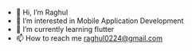 - 👋 Hi, I’m Raghul
- 👀 I’m interested in Mobile Application Development
- 🌱 I’m currently learning flutter
- 📫 How to reach me raghul0224@gmail.com

<!---
agiratech-raghul/agiratech-raghul is a ✨ special ✨ repository because its `README.md` (this file) appears on your GitHub profile.
You can click the Preview link to take a look at your changes.
--->
